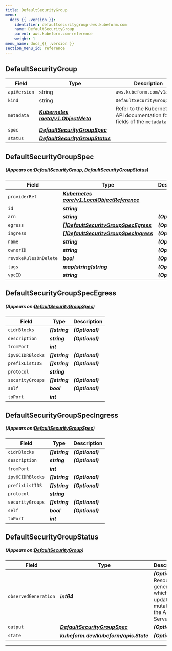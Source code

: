```yaml
---
title: DefaultSecurityGroup
menu:
  docs_{{ .version }}:
    identifier: defaultsecuritygroup-aws.kubeform.com
    name: DefaultSecurityGroup
    parent: aws.kubeform.com-reference
    weight: 1
menu_name: docs_{{ .version }}
section_menu_id: reference
---
```


## DefaultSecurityGroup
| Field | Type | Description |
| ------ | ----- | ----------- |
| `apiVersion` | string | `aws.kubeform.com/v1alpha1` |
|    `kind` | string | `DefaultSecurityGroup` |
| `metadata` | ***[Kubernetes meta/v1.ObjectMeta](https://kubernetes.io/docs/reference/generated/kubernetes-api/v1.13/#objectmeta-v1-meta)***|Refer to the Kubernetes API documentation for the fields of the `metadata` field.|
| `spec` | ***[DefaultSecurityGroupSpec](#DefaultSecurityGroupSpec)***||
| `status` | ***[DefaultSecurityGroupStatus](#DefaultSecurityGroupStatus)***||
## DefaultSecurityGroupSpec
##### (Appears on:[DefaultSecurityGroup](#DefaultSecurityGroup), [DefaultSecurityGroupStatus](#DefaultSecurityGroupStatus))
| Field | Type | Description |
| ------ | ----- | ----------- |
| `providerRef` | ***[Kubernetes core/v1.LocalObjectReference](https://kubernetes.io/docs/reference/generated/kubernetes-api/v1.13/#localobjectreference-v1-core)***||
| `id` | ***string***||
| `arn` | ***string***| ***(Optional)*** |
| `egress` | ***[[]DefaultSecurityGroupSpecEgress](#DefaultSecurityGroupSpecEgress)***| ***(Optional)*** |
| `ingress` | ***[[]DefaultSecurityGroupSpecIngress](#DefaultSecurityGroupSpecIngress)***| ***(Optional)*** |
| `name` | ***string***| ***(Optional)*** |
| `ownerID` | ***string***| ***(Optional)*** |
| `revokeRulesOnDelete` | ***bool***| ***(Optional)*** |
| `tags` | ***map[string]string***| ***(Optional)*** |
| `vpcID` | ***string***| ***(Optional)*** |
## DefaultSecurityGroupSpecEgress
##### (Appears on:[DefaultSecurityGroupSpec](#DefaultSecurityGroupSpec))
| Field | Type | Description |
| ------ | ----- | ----------- |
| `cidrBlocks` | ***[]string***| ***(Optional)*** |
| `description` | ***string***| ***(Optional)*** |
| `fromPort` | ***int***||
| `ipv6CIDRBlocks` | ***[]string***| ***(Optional)*** |
| `prefixListIDS` | ***[]string***| ***(Optional)*** |
| `protocol` | ***string***||
| `securityGroups` | ***[]string***| ***(Optional)*** |
| `self` | ***bool***| ***(Optional)*** |
| `toPort` | ***int***||
## DefaultSecurityGroupSpecIngress
##### (Appears on:[DefaultSecurityGroupSpec](#DefaultSecurityGroupSpec))
| Field | Type | Description |
| ------ | ----- | ----------- |
| `cidrBlocks` | ***[]string***| ***(Optional)*** |
| `description` | ***string***| ***(Optional)*** |
| `fromPort` | ***int***||
| `ipv6CIDRBlocks` | ***[]string***| ***(Optional)*** |
| `prefixListIDS` | ***[]string***| ***(Optional)*** |
| `protocol` | ***string***||
| `securityGroups` | ***[]string***| ***(Optional)*** |
| `self` | ***bool***| ***(Optional)*** |
| `toPort` | ***int***||
## DefaultSecurityGroupStatus
##### (Appears on:[DefaultSecurityGroup](#DefaultSecurityGroup))
| Field | Type | Description |
| ------ | ----- | ----------- |
| `observedGeneration` | ***int64***| ***(Optional)*** Resource generation, which is updated on mutation by the API Server.|
| `output` | ***[DefaultSecurityGroupSpec](#DefaultSecurityGroupSpec)***| ***(Optional)*** |
| `state` | ***kubeform.dev/kubeform/apis.State***| ***(Optional)*** |
---
